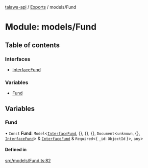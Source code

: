 [talawa-api](../README.md) / [Exports](../modules.md) / models/Fund

# Module: models/Fund

## Table of contents

### Interfaces

- [InterfaceFund](../interfaces/models_Fund.InterfaceFund.md)

### Variables

- [Fund](models_Fund.md#fund)

## Variables

### Fund

• `Const` **Fund**: `Model`\<[`InterfaceFund`](../interfaces/models_Fund.InterfaceFund.md), \{\}, \{\}, \{\}, `Document`\<`unknown`, \{\}, [`InterfaceFund`](../interfaces/models_Fund.InterfaceFund.md)\> & [`InterfaceFund`](../interfaces/models_Fund.InterfaceFund.md) & `Required`\<\{ `_id`: `ObjectId`  \}\>, `any`\>

#### Defined in

[src/models/Fund.ts:82](https://github.com/PalisadoesFoundation/talawa-api/blob/e5f7a9d/src/models/Fund.ts#L82)
